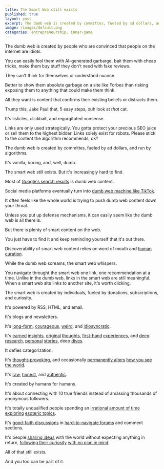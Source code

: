 ```yaml
---
title: The Smart Web still exists
published: true
layout: post
excerpt: The dumb web is created by committes, fueled by ad dollars, and run by algorithms.
image: /images/default.png
categories: entrepreneurship, inner-game
---
```


The dumb web is created by people who are convinced that people on the internet are idiots.

You can easily fool them with AI-generated garbarge, bait them with cheap tricks, make them buy stuff they don't need with fake reviews.

They can't think for themselves or understand nuance. 

Better to show them absolute garbage on a site like Forbes than risking exposing them to anything that could make them think.

All they want is content that confirms their existing beliefs or distracts them.

Trump this, Jake Paul that, 5 easy steps, ouh look at *that* cat.

It's listicles, clickbait, and regurgitated nonsense.

Links are only used strategically. You gotta protect your precious SEO juice or sell them to the highest bidder. Links solely exist for robots. Please stick to the content the algorithm recommends, ok?

The dumb web is created by committes, fueled by ad dollars, and run by algorithms.

It's vanilla, boring, and, well, dumb.

The smart web still exists. But it's increasingly hard to find.

Most of [Google's search results](https://www.bbc.com/future/article/20240524-how-googles-new-algorithm-will-shape-your-internet) is dumb web content.

Social media platforms eventually turn into [dumb web machine like TikTok](https://playpermissionless.substack.com/p/twitter-is-now-attention-roulette).

It often feels like the whole world is trying to push dumb web content down your throat.

Unless you put up defense mechanisms, it can easily seem like the dumb web is all there is.

But there is plenty of smart content on the web.

You just have to find it and keep reminding yourself that it's out there.

Discoverability of smart web content relies on word of mouth and [human curation](https://www.visakanv.com/blog/bookmarks/).

While the dumb web screams, the smart web whispers.

You navigate throught the smart web one link, one recommendation at a time. Unlike in the dumb web, links in the smart web are still meaningful. When a smart web site links to another site, it's worth clicking.

The smart web is created by individuals, fueled by donations, subscriptions, and curiosity.

It's powered by RSS, HTML, and email.

It's blogs and newsletters.

It's [long-form](https://slatestarcodex.com/2014/07/30/meditations-on-moloch/), [courageous](https://idlewords.com/2012/09/no_evidence_of_disease.htm), [weird](https://samkriss.substack.com/p/taylor-swift-does-not-exist), and [idiosyncratic](https://thezvi.wordpress.com/2017/09/30/slack/). 

It's [earned](https://tynan.com/workonwhat/) [insights](https://sashachapin.substack.com/p/what-the-humans-like-is-responsiveness), [original](https://meltingasphalt.com/ads-dont-work-that-way/) [thoughts](https://tomcritchlow.com/2021/01/26/kairos/), [first-hand](https://blog.tjcx.me/p/40k-fantastic-startup-idea)  [experiences](https://walkingtheworld.substack.com/p/walking-the-world-hanoi-part-1), and [deep](https://aella.substack.com/p/how-relationships-change-over-time) [research](https://waitbutwhy.com/2015/11/the-cook-and-the-chef-musks-secret-sauce.html), [personal](https://medium.com/@AaronBleyaert/how-to-lose-weight-in-4-easy-steps-1f135f7e1dec) [stories](https://blog.scottbritton.me/p/from-becoming-a-somebody-to-becoming), deep [dives](https://slimemoldtimemold.com/2021/04/19/higher-than-the-shoulders-of-giants-or-a-scientists-history-of-drugs/).

It defies categorization. 

It's [thought-provoking](https://www.mrmoneymustache.com/2018/07/25/the-twenty-dollar-swim/), and occasionally [permanently alters](https://sive.rs/ff) [how you see the world](https://web.archive.org/web/20190224043028/http://www.sebastianmarshall.com/the-million-dollar-question).

It's [raw](https://seths.blog/2009/12/fear-of-bad-ideas/), [honest](https://tim.blog/2015/05/06/how-to-commit-suicide/), and [authentic](https://fortelabs.com/blog/the-untethered-soul-the-roadmap-of-my-personal-growth-part-4/).

It's created by humans for humans.

It's about connecting with 10 true friends instead of amassing thousands of anonymous followers.

It's totally unqualified people spending an [irrational amount of time](https://guzey.com/books/why-we-sleep/) [exploring](https://julian.digital/2023/07/06/multi-layered-calendars/) [esoteric topics](https://dynomight.net/categories/air-quality/).

It's [good-faith discussions](https://www.astralcodexten.com/p/a-theoretical-case-against-education/comments) in [hard-to-navigate forums](https://news.ycombinator.com/item?id=40512500) and comment sections.

It's people [sharing ideas](https://justinjackson.ca/surfing) with the world without expecting anything in return, [following their curiosity](https://alexdanco.com/2021/04/10/world-building/) [with no plan in mind](https://justinmares.substack.com/p/the-next-episode-54).

All of that still exists. 

And you too can be part of it.